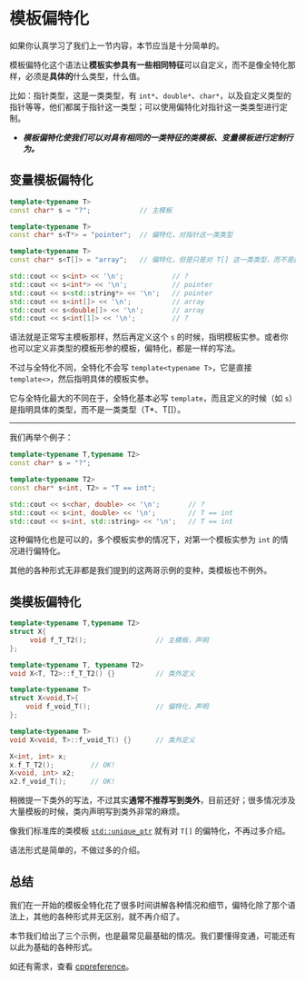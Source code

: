 # 模板偏特化

如果你认真学习了我们上一节内容，本节应当是十分简单的。

模板偏特化这个语法让**模板实参具有一些相同特征**可以自定义，而不是像全特化那样，必须是**具体的**什么类型，什么值。

比如：指针类型，这是一类类型，有 `int*`、`double*`、`char*`，以及自定义类型的指针等等，他们都属于指针这一类型；可以使用偏特化对指针这一类类型进行定制。

- ***模板偏特化使我们可以对具有相同的一类特征的类模板、变量模板进行定制行为。***

## 变量模板偏特化

```cpp
template<typename T>
const char* s = "?";            // 主模板

template<typename T>
const char* s<T*> = "pointer";  // 偏特化，对指针这一类类型

template<typename T>
const char* s<T[]> = "array";   // 偏特化，但是只是对 T[] 这一类类型，而不是数组类型，因为 int[] 和 int[N] 不是一个类型

std::cout << s<int> << '\n';            // ?
std::cout << s<int*> << '\n';           // pointer
std::cout << s<std::string*> << '\n';   // pointer
std::cout << s<int[]> << '\n';          // array
std::cout << s<double[]> << '\n';       // array
std::cout << s<int[1]> << '\n';         // ?
```

语法就是正常写主模板那样，然后再定义这个 `s` 的时候，指明模板实参。或者你也可以定义非类型的模板形参的模板，偏特化，都是一样的写法。

不过与全特化不同，全特化不会写 `template<typename T>`，它是直接 `template<>`，然后指明具体的模板实参。

它与全特化最大的不同在于，全特化基本必写 `template`，而且定义的时候（如 `s`）是指明具体的类型，而不是一类类型（T*、T[]）。

---

我们再举个例子：

```cpp
template<typename T,typename T2>
const char* s = "?";

template<typename T2>
const char* s<int, T2> = "T == int";

std::cout << s<char, double> << '\n';       // ?
std::cout << s<int, double> << '\n';        // T == int
std::cout << s<int, std::string> << '\n';   // T == int
```

这种偏特化也是可以的，多个模板实参的情况下，对第一个模板实参为 `int` 的情况进行偏特化。

其他的各种形式无非都是我们提到的这两哥示例的变种，类模板也不例外。

## 类模板偏特化
```cpp
template<typename T,typename T2>
struct X{
     void f_T_T2();                 // 主模板，声明
};

template<typename T, typename T2>
void X<T, T2>::f_T_T2() {}          // 类外定义

template<typename T>
struct X<void,T>{
    void f_void_T();                // 偏特化，声明
};

template<typename T>
void X<void, T>::f_void_T() {}      // 类外定义

X<int, int> x;
x.f_T_T2();         // OK!
X<void, int> x2;
x2.f_void_T();      // OK!
```

稍微提一下类外的写法，不过其实**通常不推荐写到类外**，目前还好；很多情况涉及大量模板的时候，类内声明写到类外非常的麻烦。

像我们标准库的类模板 [`std::unique_ptr`](https://zh.cppreference.com/w/cpp/memory/unique_ptr) 就有对 `T[]` 的偏特化，不再过多介绍。

语法形式是简单的，不做过多的介绍。

## 总结

我们在一开始的模板全特化花了很多时间讲解各种情况和细节，偏特化除了那个语法上，其他的各种形式并无区别，就不再介绍了。

本节我们给出了三个示例，也是最常见最基础的情况。我们要懂得变通，可能还有以此为基础的各种形式。

如还有需求，查看 [cppreference](https://zh.cppreference.com/w/cpp/language/partial_specialization)。